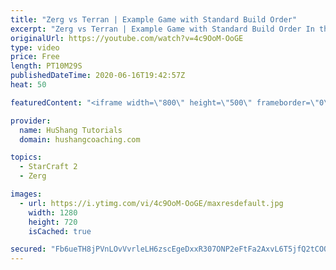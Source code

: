 ```yaml
---
title: "Zerg vs Terran | Example Game with Standard Build Order"
excerpt: "Zerg vs Terran | Example Game with Standard Build Order In this guide we learn how to defend early Terran attacks.  Coaching -------------------------------------------------------------------------- Interested in Starcraft lessons? Check out my website! I would love to help you improve and reach your"
originalUrl: https://youtube.com/watch?v=4c9OoM-OoGE
type: video
price: Free
length: PT10M29S
publishedDateTime: 2020-06-16T19:42:57Z
heat: 50

featuredContent: "<iframe width=\"800\" height=\"500\" frameborder=\"0\" src=\"https://www.youtube.com/embed/4c9OoM-OoGE\" allow=\"accelerometer; autoplay; encrypted-media; gyroscope; picture-in-picture\" allowfullscreen></iframe>"

provider:
  name: HuShang Tutorials
  domain: hushangcoaching.com

topics:
  - StarCraft 2
  - Zerg

images:
  - url: https://i.ytimg.com/vi/4c9OoM-OoGE/maxresdefault.jpg
    width: 1280
    height: 720
    isCached: true

secured: "Fb6ueTH8jPVnLOvVvrleLH6zscEgeDxxR307ONP2eFtFa2AxvL6T5jfQ2tCOQhbTeZCZhvMvhjeR3BUV16FI0ZlZq6nMojgUY0A8L9/RBq+WCb8lkM/rKSHlrfS21FXh2P+nOf/TFS3CP+xthuvw6j+tp6DmCdAvC3EFt4UsQrOD8ytKZIGw4CrB5yNqUJkrDTSFhRrL4qArqabKkorerA7M8JULuxiJSruLjNlMXcjpxia01d60lMb5j+lT0S7zFJwxjO3nRxQepu1v/fSy5LJ9scZ9bgfvK8bITz+sLPNwkXBrbDsslsGzYE5o835Xu8iTIvlW5TOxyBmJRQgIIpvREWqCD89y8rQLfH4N2+pezUqMgjWBiHzIQ5mWH4cFgiwAqYYhaIhQRARBmRFcHjYxhrvSofnss3C0Z5ufiXQ=;ZriEpqIGYkdaM2HQMadHHg=="
---
```


